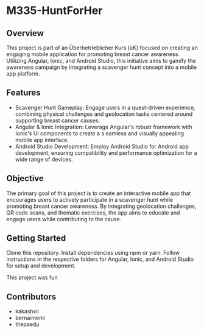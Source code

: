 # M335-HuntForHer

## Overview
This project is part of an Überbetrieblicher Kurs (üK) focused on creating an engaging mobile application for promoting breast cancer awareness. 
Utilizing Angular, Ionic, and Android Studio, this initiative aims to gamify the awareness campaign by integrating a scavenger 
hunt concept into a mobile app platform.

## Features
- Scavenger Hunt Gameplay: Engage users in a quest-driven experience, combining physical challenges and geolocation tasks centered around supporting breast cancer causes.
- Angular & Ionic Integration: Leverage Angular's robust framework with Ionic's UI components to create a s eamless and visually appealing mobile app interface.
- Android Studio Development: Employ Android Studio for Android app development, ensuring compatibility and performance optimization for a wide range of devices.

## Objective
The primary goal of this project is to create an interactive mobile app that encourages users to actively participate in a scavenger hunt while promoting breast cancer awareness. 
By integrating geolocation challenges, QR code scans, and thematic exercises, the app aims to educate and engage users while contributing to the cause.

## Getting Started
Clone this repository.
Install dependencies using npm or yarn.
Follow instructions in the respective folders for Angular, Ionic, and Android Studio for setup and development.

This project was fun

## Contributors
- kakashxii
- bernaimeriii
- thepaedu